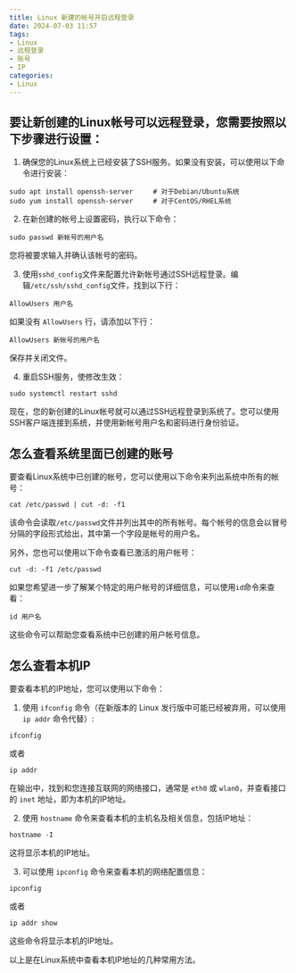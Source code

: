 ```yaml
---
title: Linux 新建的帐号开启远程登录
date: 2024-07-03 11:57
tags: 
- Linux
- 远程登录
- 账号
- IP
categories:
- Linux
---
```


## 要让新创建的Linux帐号可以远程登录，您需要按照以下步骤进行设置：

1. 确保您的Linux系统上已经安装了SSH服务。如果没有安装，可以使用以下命令进行安装：
```
sudo apt install openssh-server     # 对于Debian/Ubuntu系统
sudo yum install openssh-server     # 对于CentOS/RHEL系统
```

2. 在新创建的帐号上设置密码，执行以下命令：
```
sudo passwd 新帐号的用户名
```
您将被要求输入并确认该帐号的密码。

3. 使用`sshd_config`文件来配置允许新帐号通过SSH远程登录。编辑`/etc/ssh/sshd_config`文件，找到以下行：
```
AllowUsers 用户名
```
如果没有 `AllowUsers` 行，请添加以下行：
```
AllowUsers 新帐号的用户名
```
保存并关闭文件。

4. 重启SSH服务，使修改生效：
```
sudo systemctl restart sshd
```

现在，您的新创建的Linux帐号就可以通过SSH远程登录到系统了。您可以使用SSH客户端连接到系统，并使用新帐号用户名和密码进行身份验证。

## 怎么查看系统里面已创建的账号

要查看Linux系统中已创建的帐号，您可以使用以下命令来列出系统中所有的帐号：

```
cat /etc/passwd | cut -d: -f1
```

该命令会读取`/etc/passwd`文件并列出其中的所有帐号。每个帐号的信息会以冒号分隔的字段形式给出，其中第一个字段是帐号的用户名。

另外，您也可以使用以下命令查看已激活的用户帐号：
```
cut -d: -f1 /etc/passwd
```

如果您希望进一步了解某个特定的用户帐号的详细信息，可以使用`id`命令来查看：
```
id 用户名
```

这些命令可以帮助您查看系统中已创建的用户帐号信息。

## 怎么查看本机IP
要查看本机的IP地址，您可以使用以下命令：

1. 使用 `ifconfig` 命令（在新版本的 Linux 发行版中可能已经被弃用，可以使用 `ip addr` 命令代替）:
```
ifconfig
```
或者
```
ip addr
```
在输出中，找到和您连接互联网的网络接口，通常是 `eth0` 或 `wlan0`，并查看接口的 `inet` 地址，即为本机的IP地址。

2. 使用 `hostname` 命令来查看本机的主机名及相关信息，包括IP地址：
```
hostname -I
```
这将显示本机的IP地址。

3. 可以使用 `ipconfig` 命令来查看本机的网络配置信息：
```
ipconfig
```
或者
```
ip addr show
```
这些命令将显示本机的IP地址。

以上是在Linux系统中查看本机IP地址的几种常用方法。
